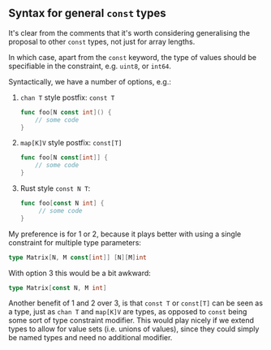 ## Syntax for general `const` types

It's clear from the comments that it's worth considering generalising the
proposal to other `const` types, not just for array lengths.

In which case, apart from the `const` keyword, the type of values should be
specifiable in the constraint, e.g. `uint8`, or `int64`.

Syntactically, we have a number of options, e.g.:

1. `chan T` style postfix: `const T`
    ```go
    func foo[N const int]() {
        // some code
    }
    ```

2.  `map[K]V` style postfix: `const[T]`
    ```go
    func foo[N const[int]] {
        // some code
    }
    ```

3. Rust style `const N T`:
   ```go
   func foo[const N int] {
        // some code
   }
   ```

My preference is for 1 or 2, because it plays better with using a single
constraint for multiple type parameters:

```go
type Matrix[N, M const[int]] [N][M]int
```

With option 3 this would be a bit awkward:

```go
type Matrix[const N, M int]
```

Another benefit of 1 and 2 over 3, is that `const T` or `const[T]` can be seen
as a type, just as `chan T` and `map[K]V` are types, as opposed to `const` being
some sort of type constraint modifier. This would play nicely if we extend types
to allow for value sets (i.e. unions of values), since they could simply be
named types and need no additional modifier.
